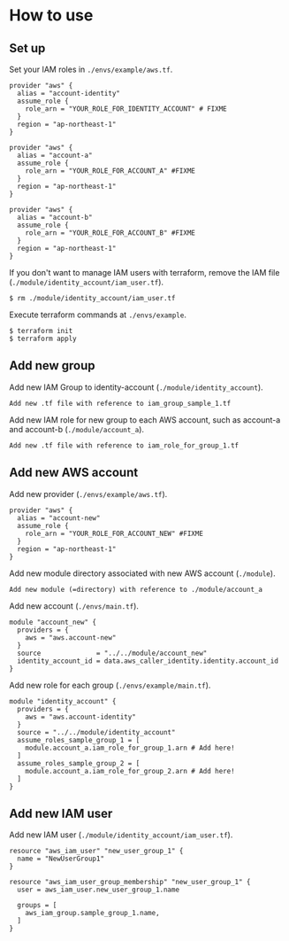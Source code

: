 # How to use

## Set up
Set your IAM roles in `./envs/example/aws.tf`.

```
provider "aws" {
  alias = "account-identity"
  assume_role {
    role_arn = "YOUR_ROLE_FOR_IDENTITY_ACCOUNT" # FIXME
  }
  region = "ap-northeast-1"
}

provider "aws" {
  alias = "account-a"
  assume_role {
    role_arn = "YOUR_ROLE_FOR_ACCOUNT_A" #FIXME
  }
  region = "ap-northeast-1"
}

provider "aws" {
  alias = "account-b"
  assume_role {
    role_arn = "YOUR_ROLE_FOR_ACCOUNT_B" #FIXME
  }
  region = "ap-northeast-1"
}
```

If you don't want to manage IAM users with terraform, remove the IAM file (`./module/identity_account/iam_user.tf`).

```
$ rm ./module/identity_account/iam_user.tf
```

Execute terraform commands at `./envs/example`.

```
$ terraform init
$ terraform apply
```

## Add new group
Add new IAM Group to identity-account (`./module/identity_account`).

```
Add new .tf file with reference to iam_group_sample_1.tf
```

Add new IAM role for new group to each AWS account, such as account-a and account-b (`./module/account_a`).

```
Add new .tf file with reference to iam_role_for_group_1.tf
```

## Add new AWS account
Add new provider (`./envs/example/aws.tf`).

```
provider "aws" {
  alias = "account-new"
  assume_role {
    role_arn = "YOUR_ROLE_FOR_ACCOUNT_NEW" #FIXME
  }
  region = "ap-northeast-1"
}
```

Add new module directory associated with new AWS account (`./module`).

```
Add new module (=directory) with reference to ./module/account_a
```

Add new account (`./envs/main.tf`).

```
module "account_new" {
  providers = {
    aws = "aws.account-new"
  }
  source              = "../../module/account_new"
  identity_account_id = data.aws_caller_identity.identity.account_id
}
```

Add new role for each group (`./envs/example/main.tf`).

```
module "identity_account" {
  providers = {
    aws = "aws.account-identity"
  }
  source = "../../module/identity_account"
  assume_roles_sample_group_1 = [
    module.account_a.iam_role_for_group_1.arn # Add here!
  ]
  assume_roles_sample_group_2 = [
    module.account_a.iam_role_for_group_2.arn # Add here!
  ]
}
```

## Add new IAM user
Add new IAM user (`./module/identity_account/iam_user.tf`).

```
resource "aws_iam_user" "new_user_group_1" {
  name = "NewUserGroup1"
}

resource "aws_iam_user_group_membership" "new_user_group_1" {
  user = aws_iam_user.new_user_group_1.name

  groups = [
    aws_iam_group.sample_group_1.name,
  ]
}
```

